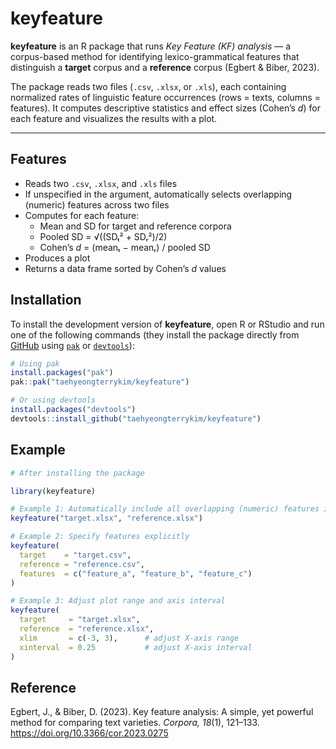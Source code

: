 
# keyfeature

<!-- badges: start -->
<!-- badges: end -->

**keyfeature** is an R package that runs *Key Feature (KF) analysis* — a corpus-based method for identifying lexico-grammatical features that distinguish a **target** corpus and a **reference** corpus (Egbert & Biber, 2023).

The package reads two files (`.csv`, `.xlsx`, or `.xls`), each containing normalized rates of linguistic feature occurrences (rows = texts, columns = features). It computes descriptive statistics and effect sizes (Cohen’s *d*) for each feature and visualizes the results with a plot.

---

## Features

- Reads two `.csv`, `.xlsx`, and `.xls` files  
- If unspecified in the argument, automatically selects overlapping (numeric) features across two files  
- Computes for each feature:
  - Mean and SD for target and reference corpora  
  - Pooled SD = √((SDₜ² + SDᵣ²)/2)  
  - Cohen’s *d* = (meanₜ − meanᵣ) / pooled SD  
- Produces a plot  
- Returns a data frame sorted by Cohen’s *d* values

## Installation

To install the development version of **keyfeature**, open R or RStudio and run one of the following commands (they install the package directly from [GitHub](https://github.com/taehyeongterrykim/keyfeature) using [`pak`](https://pak.r-lib.org/) or [`devtools`](https://devtools.r-lib.org/)):

```r
# Using pak
install.packages("pak")
pak::pak("taehyeongterrykim/keyfeature")

# Or using devtools
install.packages("devtools")
devtools::install_github("taehyeongterrykim/keyfeature")
```

## Example

``` r
# After installing the package

library(keyfeature)

# Example 1: Automatically include all overlapping (numeric) features in the files (if files are not in the working directory, use full file paths)
keyfeature("target.xlsx", "reference.xlsx")

# Example 2: Specify features explicitly
keyfeature(
  target    = "target.csv",
  reference = "reference.csv",
  features  = c("feature_a", "feature_b", "feature_c")
)

# Example 3: Adjust plot range and axis interval
keyfeature(
  target     = "target.xlsx",
  reference  = "reference.xlsx",
  xlim       = c(-3, 3),      # adjust X-axis range
  xinterval  = 0.25           # adjust X-axis interval
)

```

## Reference

Egbert, J., & Biber, D. (2023). Key feature analysis: A simple, yet powerful method for comparing text varieties. *Corpora, 18*(1), 121–133. https://doi.org/10.3366/cor.2023.0275

